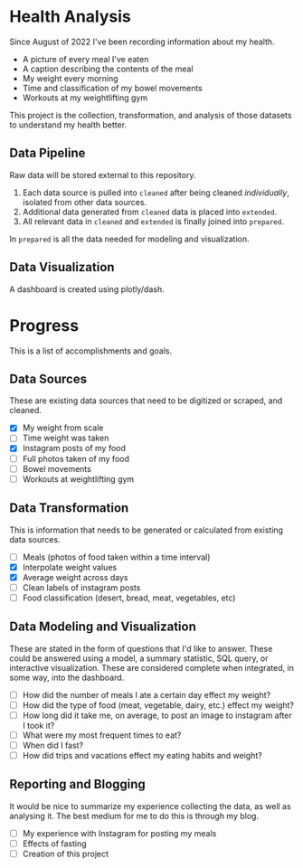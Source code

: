 # Health Analysis

Since August of 2022 I've been recording information about my health.
* A picture of every meal I've eaten
* A caption describing the contents of the meal
* My weight every morning
* Time and classification of my bowel movements
* Workouts at my weightlifting gym

This project is the collection, transformation, and analysis of those datasets to understand my health better.

## Data Pipeline

Raw data will be stored external to this repository.

1) Each data source is pulled into `cleaned` after being cleaned _individually_, isolated from other data sources.
2) Additional data generated from `cleaned` data is placed into `extended`.
3) All relevant data in `cleaned` and `extended` is finally joined into `prepared`.

In `prepared` is all the data needed for modeling and visualization.

## Data Visualization

A dashboard is created using plotly/dash.

# Progress

This is a list of accomplishments and goals.

## Data Sources

These are existing data sources that need to be digitized or scraped, and cleaned.

- [x] My weight from scale
- [ ] Time weight was taken
- [x] Instagram posts of my food
- [ ] Full photos taken of my food
- [ ] Bowel movements
- [ ] Workouts at weightlifting gym

## Data Transformation

This is information that needs to be generated or calculated from existing data sources.

- [ ] Meals (photos of food taken within a time interval)
- [x] Interpolate weight values
- [x] Average weight across days
- [ ] Clean labels of instagram posts
- [ ] Food classification (desert, bread, meat, vegetables, etc)

## Data Modeling and Visualization

These are stated in the form of questions that I'd like to answer.  These could be answered using a model, a summary statistic, SQL query, or interactive visualization.  These are considered complete when integrated, in some way, into the dashboard.

- [ ] How did the number of meals I ate a certain day effect my weight?
- [ ] How did the type of food (meat, vegetable, dairy, etc.) effect my weight?
- [ ] How long did it take me, on average, to post an image to instagram after I took it?
- [ ] What were my most frequent times to eat?
- [ ] When did I fast?
- [ ] How did trips and vacations effect my eating habits and weight?

## Reporting and Blogging

It would be nice to summarize my experience collecting the data, as well as analysing it.  The best medium for me to do this is through my blog.

- [ ] My experience with Instagram for posting my meals
- [ ] Effects of fasting
- [ ] Creation of this project

